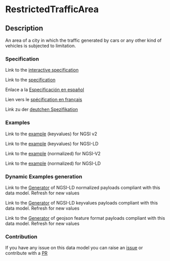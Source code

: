 # RestrictedTrafficArea

## Description 

An area of a city in which the traffic generated by cars or any other kind of vehicles is subjected to limitation.
### Specification

Link to the [interactive specification](https://swagger.lab.fiware.org/?url=https://github.com/smart-data-models/dataModel.Transportation/blob/master/RestrictedTrafficArea/swagger.yaml)

Link to the [specification](https://github.com/smart-data-models/dataModel.Transportation/blob/master/RestrictedTrafficArea/doc/spec.md)

Enlace a la [Especificación en español](https://github.com/smart-data-models/dataModel.Transportation/blob/master/RestrictedTrafficArea/doc/spec_ES.md)

Lien vers le [spécification en français](https://github.com/smart-data-models/dataModel.Transportation/blob/master/RestrictedTrafficArea/doc/spec_FR.md)

Link zu der [deutchen Spezifikation](https://github.com/smart-data-models/dataModel.Transportation/blob/master/RestrictedTrafficArea/doc/spec_DE.md)
### Examples

Link to the [example](https://github.com/smart-data-models/dataModel.Transportation/blob/master/RestrictedTrafficArea/examples/example.json) (keyvalues) for NGSI v2

Link to the [example](https://github.com/smart-data-models/dataModel.Transportation/blob/master/RestrictedTrafficArea/examples/example.jsonld) (keyvalues) for NGSI-LD

Link to the [example](https://github.com/smart-data-models/dataModel.Transportation/blob/master/RestrictedTrafficArea/examples/example-normalized.json) (normalized) for NGSI-V2

Link to the [example](https://github.com/smart-data-models/dataModel.Transportation/blob/master/RestrictedTrafficArea/examples/example-normalized.jsonld) (normalized) for NGSI-LD
### Dynamic Examples generation

Link to the [Generator](https://smartdatamodels.org/extra/ngsi-ld_generator_v0.92.php?schemaUrl=https://raw.githubusercontent.com/smart-data-models/dataModel.Transportation/master/RestrictedTrafficArea/schema.json&email=info@smartdatamodels.org) of NGSI-LD normalized payloads compliant with this data model. Refresh for new values

Link to the [Generator](https://smartdatamodels.org/extra/ngsi-ld_generator_keyvalues_v0.92.php?schemaUrl=https://raw.githubusercontent.com/smart-data-models/dataModel.Transportation/master/RestrictedTrafficArea/schema.json&email=info@smartdatamodels.org) of NGSI-LD keyvalues payloads compliant with this data model. Refresh for new values

Link to the [Generator](https://smartdatamodels.org/extra/geojson_features_generator_v1.0.php?schemaUrl=https://raw.githubusercontent.com/smart-data-models/dataModel.Transportation/master/RestrictedTrafficArea/schema.json&email=info@smartdatamodels.org) of geojson feature format payloads compliant with this data model. Refresh for new values
### Contribution

 If you have any issue on this data model you can raise an [issue](https://github.com/smart-data-models/dataModel.Transportation/issues)  or contribute with a [PR](https://github.com/smart-data-models/dataModel.Transportation/pulls)